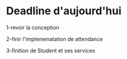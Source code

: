 # Deadline d'aujourd'hui

1-revoir la conception

2-finir l'implemenatation de attendance

3-finition de Student et ses services